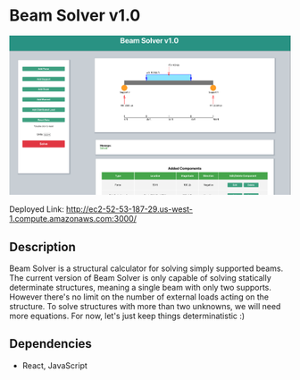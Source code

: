 # Beam Solver v1.0

![alt text](./main.png)

Deployed Link: http://ec2-52-53-187-29.us-west-1.compute.amazonaws.com:3000/

## Description

Beam Solver is a structural calculator for solving simply supported beams. The current version of Beam Solver is only capable of solving statically determinate structures, meaning a single beam with only two supports. However there's no limit on the number of external loads acting on the structure. To solve structures with more than two unknowns, we will need more equations. For now, let's just keep things determinatistic :)

## Dependencies

* React, JavaScript
